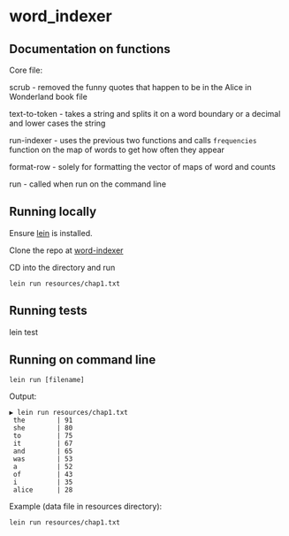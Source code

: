 # word_indexer

## Documentation on functions

Core file:

scrub - removed the funny quotes that happen to be in the Alice in Wonderland book file

text-to-token - takes a string and splits it on a word boundary or a decimal and lower cases the string 

run-indexer - uses the previous two functions and calls `frequencies` function on the map of words to get how often they appear

format-row - solely for formatting the vector of maps of word and counts

run - called when run on the command line 

## Running locally

Ensure [lein](http://leiningen.org/) is installed.

Clone the repo at [word-indexer](https://github.com/rubygeek/word_indexer)

CD into the directory and run 

`lein run resources/chap1.txt`

## Running tests

lein test

## Running on command line 

`lein run [filename]`

Output:

```
▶ lein run resources/chap1.txt
 the        | 91
 she        | 80
 to         | 75
 it         | 67
 and        | 65
 was        | 53
 a          | 52
 of         | 43
 i          | 35
 alice      | 28
```

Example (data file in resources directory): 

`lein run resources/chap1.txt`


